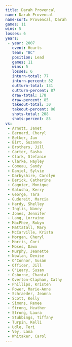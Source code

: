 ```yaml
---
title: Darah Provencal
name: Darah Provencal
name-sort: Provencal, Darah
games: 11
wins: 5
losses: 6
years:
 - year: 2007
   event: Hearts
   team: "BC"
   position: Lead
   games: 11
   wins: 5
   losses: 6
   inturn-total: 77
   inturn-percent: 82
   outturn-total: 131
   outturn-percent: 87
   draw-total: 178
   draw-percent: 85
   takeout-total: 30
   takeout-percent: 86
   shots-total: 208
   shots-percent: 85
vs:
 - Arnott, Janet
 - Bernard, Cheryl
 - Betker, Jan
 - Birt, Suzanne
 - Brothers, Jill
 - Carter, Sasha
 - Clark, Stefanie
 - Clarke, Hayley
 - Comeau, Sandy
 - Daniel, Sylvie
 - Darbyshire, Carolyn
 - Derick, Catherine
 - Gagnier, Monique
 - Galusha, Kerry
 - George, Tara
 - Gudereit, Marcia
 - Hardy, Shelley
 - Inglis, Nancy
 - Jones, Jennifer
 - Lang, Lorraine
 - MacPhee, Robyn
 - Mattatall, Mary
 - McCarville, Krista
 - Morgan, Cheryl
 - Morris, Cori
 - Moses, Dawn
 - Murphy, Jeanette
 - Nowlan, Denise
 - O'Connor, Susan
 - Officer, Jill
 - O'Leary, Susan
 - Osborne, Chantal
 - Overton-Clapham, Cathy
 - Phillips, Kristen
 - Power, Marie-Anne
 - Schraeder, Jeanna
 - Scott, Kelly
 - Simons, Renee
 - Strong, Heather
 - Strong, Laura
 - Stubbings, Tiffany
 - Turpin, Kelli
 - Udle, Teri
 - Vey, Lana
 - Whitaker, Carol
---
```

